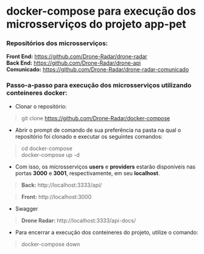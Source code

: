 # docker-compose para execução dos microsserviços do projeto app-pet

### Repositórios dos microsserviços: <br>
**Front End:** https://github.com/Drone-Radar/drone-radar <br>
**Back End:** https://github.com/Drone-Radar/drone-api <br>
**Comunicado:** https://github.com/Drone-Radar/drone-radar-comunicado <br>

### Passo-a-passo para execução dos microsserviços utilizando conteineres docker:

- Clonar o repositório: <br>
> git clone https://github.com/Drone-Radar/docker-compose

- Abrir o prompt de comando de sua preferência na pasta na qual o repositório foi clonado e executar os seguintes comandos: <br>
> cd docker-compose <br>
> docker-compose up -d

- Com isso, os microsserviços **users** e **providers** estarão disponíveis nas portas **3000** e **3001**, respectivamente, em seu **localhost**. <br>
> **Back:** http://localhost:3333/api/ <br>

> **Front:** http://localhost:3000 <br>


- Swagger
> **Drone Radar:** http://localhost:3333/api-docs/ <br>

- Para encerrar a execução dos conteineres do projeto, utilize o comando: <br>
> docker-compose down
